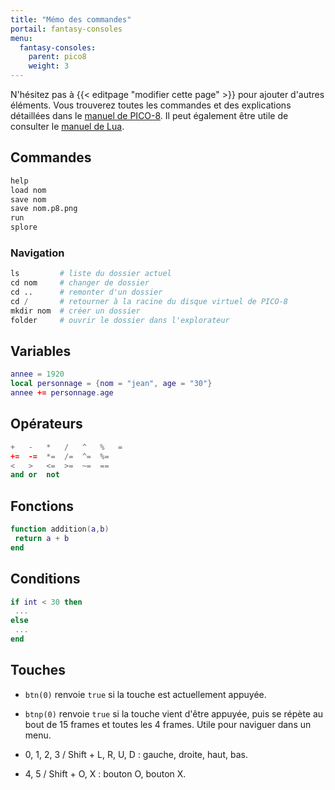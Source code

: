 ```yaml
---
title: "Mémo des commandes"
portail: fantasy-consoles
menu:
  fantasy-consoles:
    parent: pico8
    weight: 3
---
```


N'hésitez pas à {{< editpage "modifier cette page" >}} pour ajouter d'autres éléments. Vous trouverez toutes les commandes et des explications détaillées dans le [manuel de PICO-8](https://www.lexaloffle.com/pico-8.php?page=manual). Il peut également être utile de consulter le [manuel de Lua](http://www.lua.org/).

## Commandes

```s
help
load nom
save nom
save nom.p8.png
run
splore
```

### Navigation

```s
ls         # liste du dossier actuel
cd nom     # changer de dossier
cd ..      # remonter d'un dossier
cd /       # retourner à la racine du disque virtuel de PICO-8
mkdir nom  # créer un dossier
folder     # ouvrir le dossier dans l'explorateur
```

## Variables

```lua
annee = 1920
local personnage = {nom = "jean", age = "30"}
annee += personnage.age
```

## Opérateurs

```lua
+   -   *   /   ^   %   =
+=  -=  *=  /=  ^=  %=
<   >   <=  >=  ~=  ==
and or  not
```

## Fonctions

```lua
function addition(a,b)
 return a + b
end
```

## Conditions

```lua
if int < 30 then
 ...
else
 ...
end
```

## Touches

- `btn(0)` renvoie `true` si la touche est actuellement appuyée.
- `btnp(0)` renvoie `true` si la touche vient d'être appuyée, puis se répète au bout de 15 frames et toutes les 4 frames. Utile pour naviguer dans un menu.

- 0, 1, 2, 3 / Shift + L, R, U, D : gauche, droite, haut, bas.
- 4, 5 / Shift + O, X : bouton O, bouton X.
